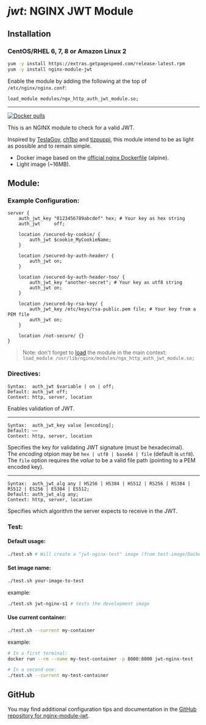 # _jwt_: NGINX JWT Module


## Installation

### CentOS/RHEL 6, 7, 8 or Amazon Linux 2

```bash
yum -y install https://extras.getpagespeed.com/release-latest.rpm
yum -y install nginx-module-jwt
```

Enable the module by adding the following at the top of `/etc/nginx/nginx.conf`:

    load_module modules/ngx_http_auth_jwt_module.so;

<hr />

[![Docker
pulls](https://img.shields.io/docker/pulls/maxxt/nginx-jwt-module.svg)](https://hub.docker.com/r/maxxt/nginx-jwt-module/)

This is an NGINX module to check for a valid JWT.

Inspired by
[TeslaGov](https://github.com/TeslaGov/ngx-http-auth-jwt-module),
[ch1bo](https://github.com/ch1bo/nginx-jwt) and
[tizpuppi](https://github.com/tizpuppi/ngx_http_auth_jwt_module), this
module intend to be as light as possible and to remain simple.

  - Docker image based on the [official nginx
    Dockerfile](https://github.com/nginxinc/docker-nginx) (alpine).
  - Light image (~16MB).

## Module:

### Example Configuration:

``` nginx
server {
    auth_jwt_key "0123456789abcdef" hex; # Your key as hex string
    auth_jwt     off;

    location /secured-by-cookie/ {
        auth_jwt $cookie_MyCookieName;
    }

    location /secured-by-auth-header/ {
        auth_jwt on;
    }

    location /secured-by-auth-header-too/ {
        auth_jwt_key "another-secret"; # Your key as utf8 string
        auth_jwt on;
    }

    location /secured-by-rsa-key/ {
        auth_jwt_key /etc/keys/rsa-public.pem file; # Your key from a PEM file
        auth_jwt on;
    }

    location /not-secure/ {}
}
```

> Note: don't forget to
> [load](http://nginx.org/en/docs/ngx_core_module.html#load_module) the
> module in the main context: <br>`load_module
> /usr/lib/nginx/modules/ngx_http_auth_jwt_module.so;`

### Directives:

    Syntax:  auth_jwt $variable | on | off;
    Default: auth_jwt off;
    Context: http, server, location

Enables validation of JWT.<hr>

    Syntax:  auth_jwt_key value [encoding];
    Default: ——
    Context: http, server, location

Specifies the key for validating JWT signature (must be
hexadecimal).<br> The *encoding* otpion may be `hex | utf8 | base64 |
file` (default is `utf8`).<br> The `file` option requires the *value* to
be a valid file path (pointing to a PEM encoded key).

<hr>

    Syntax:  auth_jwt_alg any | HS256 | HS384 | HS512 | RS256 | RS384 | RS512 | ES256 | ES384 | ES512;
    Default: auth_jwt_alg any;
    Context: http, server, location

Specifies which algorithm the server expects to receive in the JWT.

### Test:

#### Default usage:

``` bash
./test.sh # Will create a "jwt-nginx-test" image (from test-image/Dockerfile) based on the "jwt-nginx" one.
```

#### Set image name:

``` bash
./test.sh your-image-to-test
```

example:

``` bash
./test.sh jwt-nginx-s1 # tests the development image
```

#### Use current container:

``` bash
./test.sh --current my-container
```

example:

``` bash
# In a first terminal:
docker run --rm --name my-test-container -p 8000:8000 jwt-nginx-test

# In a second one:
./test.sh --current my-test-container
```

## GitHub

You may find additional configuration tips and documentation in the [GitHub repository for 
nginx-module-jwt](https://github.com/max-lt/nginx-jwt-module).
